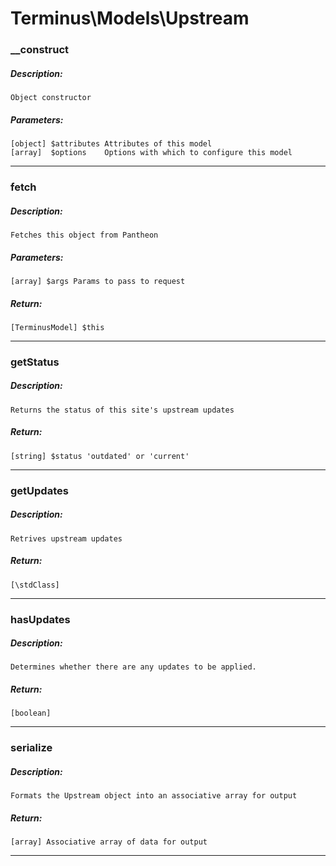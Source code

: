 # Terminus\Models\Upstream

### __construct
##### Description:
    Object constructor

##### Parameters:
    [object] $attributes Attributes of this model
    [array]  $options    Options with which to configure this model

---

### fetch
##### Description:
    Fetches this object from Pantheon

##### Parameters:
    [array] $args Params to pass to request

##### Return:
    [TerminusModel] $this

---

### getStatus
##### Description:
    Returns the status of this site's upstream updates

##### Return:
    [string] $status 'outdated' or 'current'

---

### getUpdates
##### Description:
    Retrives upstream updates

##### Return:
    [\stdClass]

---

### hasUpdates
##### Description:
    Determines whether there are any updates to be applied.

##### Return:
    [boolean]

---

### serialize
##### Description:
    Formats the Upstream object into an associative array for output

##### Return:
    [array] Associative array of data for output

---

